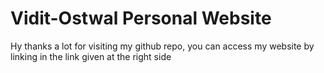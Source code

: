 # Vidit-Ostwal Personal Website

Hy thanks a lot for visiting my github repo, you can access my website by linking in the link given at the right side